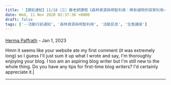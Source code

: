 ```yaml
---
title: '【課前通知】11/18（三）蘇老師課程《森林資源與明智利用：稀有植物的保育利用—以原生山茶為例I》'
date: Wed, 11 Nov 2020 02:37:36 +0000
draft: false
tags: ['--活動行前通知', '森林資源與明智利用', '活動訊息', '生態講座']
---
```



#### 
[Herma Paffrath](https://funsilo.date/wiki/14_Ways_To_Help_You_Sell_Dwelling_Fast "Roepke@gmail.com") - <time datetime="2023-01-23 15:22:06">Jan 1, 2023</time>

Hmm it seems like your website ate my first comment (it was extremely long) so I guess I'll just sum it up what I wrote and say, I'm thoroughly enjoying your blog. I too am an aspiring blog writer but I'm still new to the whole thing. Do you have any tips for first-time blog writers? I'd certainly appreciate it.|
<hr />
